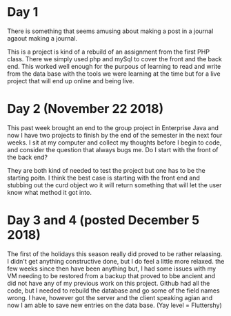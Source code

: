 # Day 1
There is something that seems amusing about making a post in a journal agaout making a journal. 

This is a project is kind of a rebuild of an assignment from the first PHP class.  There we simply used php and mySql to cover the front and the back end.  This worked well enough for the purpous of learning to read and write from the data base with the tools we were learning at the time but for a live project that will end up online and being live.

# Day 2 (November 22 2018)
This past week brought an end to the group project in Enterprise Java and now I have two projects to finish by the end of the semester in the next four weeks.  I sit at my computer and collect my thoughts before I begin to code, and consider the question that always bugs me.  Do I start with the front of the back end?

They are both kind of needed to test the project but one has to be the starting poitn.  I think the best case is starting with the front end and stubbing out the curd object wo it will return something that will let the user know what method it got into.

# Day 3 and 4 (posted December 5 2018)
The first of the holidays this season really did proved to be rather relaasing.  I didn't get anything constructive done, but I do feel a little more relaxed.  the few weeks since then have been anything but,  I had some issues with my VM needing to be restored from a backup that proved to bbe ancient and did not have any of my previous work on this project.  Github had all the code, but I needed to rebuild the database and go some of the field names wrong.  I have, however got the server and the client speaking agian and now I am able to save new entries on the data base. (Yay level = Fluttershy)